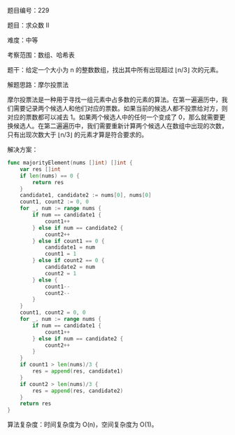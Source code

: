题目编号：229

题目：求众数 II

难度：中等

考察范围：数组、哈希表

题干：给定一个大小为 n 的整数数组，找出其中所有出现超过 ⌊n/3⌋ 次的元素。

解题思路：摩尔投票法

摩尔投票法是一种用于寻找一组元素中占多数的元素的算法。在第一遍遍历中，我们需要记录两个候选人和他们对应的票数。如果当前的候选人都不投票给对方，则对应的票数都可以减去 1。如果两个候选人中的任何一个变成了 0，那么就需要更换候选人。在第二遍遍历中，我们需要重新计算两个候选人在数组中出现的次数，只有出现次数大于 ⌊n/3⌋ 的元素才算是符合要求的。

解决方案：

```go
func majorityElement(nums []int) []int {
    var res []int
    if len(nums) == 0 {
        return res
    }
    candidate1, candidate2 := nums[0], nums[0]
    count1, count2 := 0, 0
    for _, num := range nums {
        if num == candidate1 {
            count1++
        } else if num == candidate2 {
            count2++
        } else if count1 == 0 {
            candidate1 = num
            count1 = 1
        } else if count2 == 0 {
            candidate2 = num
            count2 = 1
        } else {
            count1--
            count2--
        }
    }
    count1, count2 = 0, 0
    for _, num := range nums {
        if num == candidate1 {
            count1++
        } else if num == candidate2 {
            count2++
        }
    }
    if count1 > len(nums)/3 {
        res = append(res, candidate1)
    }
    if count2 > len(nums)/3 {
        res = append(res, candidate2)
    }
    return res
}
```

算法复杂度：时间复杂度为 O(n)，空间复杂度为 O(1)。